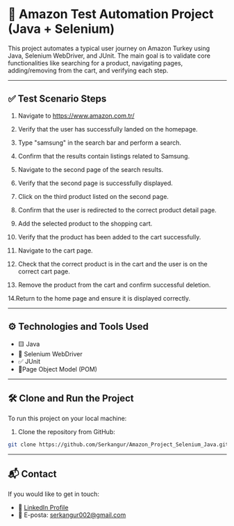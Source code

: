 # 🧪 Amazon Test Automation Project (Java + Selenium)
This project automates a typical user journey on Amazon Turkey using Java, Selenium WebDriver, and JUnit. The main goal is to validate core functionalities like searching for a product, navigating pages, adding/removing from the cart, and verifying each step.

---

## ✅ Test Scenario Steps
1. Navigate to https://www.amazon.com.tr/

2. Verify that the user has successfully landed on the homepage.

3. Type "samsung" in the search bar and perform a search.

4. Confirm that the results contain listings related to Samsung.

5. Navigate to the second page of the search results.

6. Verify that the second page is successfully displayed.

7. Click on the third product listed on the second page.

8. Confirm that the user is redirected to the correct product detail page.

9. Add the selected product to the shopping cart.

10. Verify that the product has been added to the cart successfully.

11. Navigate to the cart page.

12. Check that the correct product is in the cart and the user is on the correct cart page.

13. Remove the product from the cart and confirm successful deletion.

14.Return to the home page and ensure it is displayed correctly.

---

## ⚙️ Technologies and Tools Used

- 🟨 Java  
- 🧪 Selenium WebDriver   
- ✅ JUnit  
- 🧾Page Object Model (POM)


---

## 🛠️ Clone and Run the Project
To run this project on your local machine:

1. Clone the repository from GitHub:

```bash
git clone https://github.com/Serkangur/Amazon_Project_Selenium_Java.git
```
---

## 📬 Contact
If you would like to get in touch:

- 💼 [LinkedIn Profile](https://www.linkedin.com/in/serkan-g%C3%BCr-a0817420b/)
- 📧 E-posta: serkangur002@gmail.com



